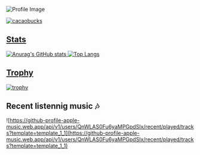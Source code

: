 ![Profile Image](https://github.com/cacaobucks/cacaobucks/blob/main/githubPFhead.png?raw=true)


<p align="left">
  <a href="https://github.com/cacaobucks/cacaobucks/">
    <img src="https://komarev.com/ghpvc/?username=cacaobucks" alt="cacaobucks" />
</p>

## Stats
![Anurag's GitHub stats](https://github-readme-stats.vercel.app/api?username=cacaobucks&show_icons=true&theme=synthwave)
![Top Langs](https://github-readme-stats.vercel.app/api/top-langs/?username=cacaobucks&layout=compact&theme=synthwave)
## Trophy
[![trophy](https://github-profile-trophy.vercel.app/?username=cacaobucks&theme=radical)](https://github.com/cacaobucks/github-profile-trophy)

## Recent listennig music 🎶
![https://github-profile-apple-music.web.app/api/v1/users/QnWLAS0Fu6yaMPGpdSIx/recent/played/tracks?template=template_1_1](https://github-profile-apple-music.web.app/api/v1/users/QnWLAS0Fu6yaMPGpdSIx/recent/played/tracks?template=template_1_1)
